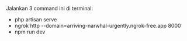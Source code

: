 Jalankan 3 command ini di terminal:
- php artisan serve
- ngrok http --domain=arriving-narwhal-urgently.ngrok-free.app 8000 
- npm run dev